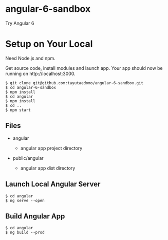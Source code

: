 # angular-6-sandbox
Try Angular 6


# Setup on Your Local
Need Node.js and npm.

Get source code, install modules and launch app.
Your app should now be running on http://localhost:3000.
```
$ git clone git@github.com:tayutaedomo/angular-6-sandbox.git
$ cd angular-6-sandbox
$ npm install
$ cd angular
$ npm install
$ cd ..
$ npm start
```

## Files
- angular
  - angular app project directory

- public/angular
  - angular app dist directory



## Launch Local Angular Server
```
$ cd angular
$ ng serve --open
```


## Build Angular App
```
$ cd angular
$ ng build --prod
```


